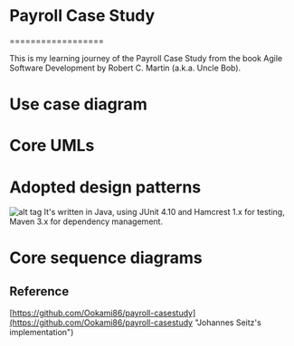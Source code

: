 # Payroll Case Study
==================

This is my learning journey of the Payroll Case Study from the book Agile Software
Development by Robert C. Martin (a.k.a. Uncle Bob).

# Use case diagram

# Core UMLs

# Adopted design patterns
![alt tag](http://url/to/img.png)
It's written in Java, using JUnit 4.10 and Hamcrest 1.x for testing, Maven 3.x for dependency management.

# Core sequence diagrams

Reference
---------
[https://github.com/Ookami86/payroll-casestudy](https://github.com/Ookami86/payroll-casestudy "Johannes Seitz's implementation")
